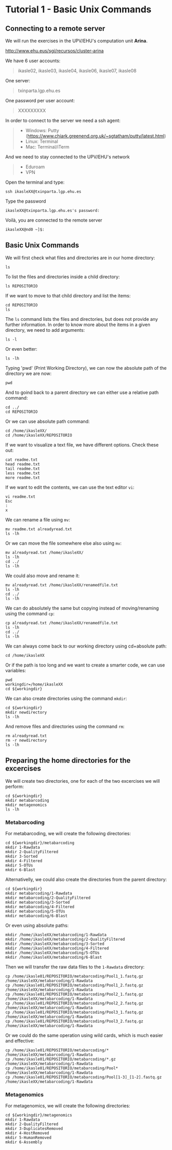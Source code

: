# Tutorial 1 - Basic Unix Commands
## Connecting to a remote server
We will run the exercises in the UPV/EHU's computation unit **Arina**.

http://www.ehu.eus/sgi/recursos/cluster-arina

We have 6 user accounts:

>ikasle02, ikasle03, ikasle04, ikasle06, ikasle07, ikasle08

One server:

>txinparta.lgp.ehu.es

One password per user account:

> XXXXXXXXX

In order to connect to the server we need a ssh agent:

> - Windows: Putty (https://www.chiark.greenend.org.uk/~sgtatham/putty/latest.html)
> - Linux: Terminal
> - Mac: Terminal/iTerm

And we need to stay connected to the UPV/EHU's network

> - Eduroam
> - VPN

Open the terminal and type:

```
ssh ikasleXX@txinparta.lgp.ehu.es
```

Type the password
```
ikasleXX@txinparta.lgp.ehu.es's password:
```
Voilà, you are connected to the remote server
```
ikasleXX@nd0 ~]$:
```
## Basic Unix Commands
We will first check what files and directories are in our home directory:
```
ls
```
To list the files and directories inside a child directory:
```
ls REPOSITORIO
```
If we want to move to that child directory and list the items:
```
cd REPOSITORIO
ls
```
The `ls` command lists the files and directories, but does not provide any further information. In order to know more about the items in a given directory, we need to add arguments:
```
ls -l
```
Or even better:
```
ls -lh
```
Typing 'pwd' (Print Working Directory), we can now the absolute path of the directory we are now:
```
pwd
```
And to goind back to a parent directory we can either use a relative path command:
```
cd ../
cd REPOSITORIO
```
Or we can use absolute path command:
```
cd /home/ikasleXX/
cd /home/ikasleXX/REPOSITORIO
```
If we want to visualize a text file, we have different options. Check these out:
```
cat readme.txt
head readme.txt
tail readme.txt
less readme.txt
more readme.txt
```
If we want to edit the contents, we can use the text editor `vi`:
```
vi readme.txt
Esc
:
x
```
We can rename a file using `mv`:
```
mv readme.txt alreadyread.txt
ls -lh
```
Or we can move the file somewhere else also using `mv`:
```
mv alreadyread.txt /home/ikasleXX/
ls -lh
cd ../
ls -lh
```
We could also move and rename it:
```
mv alreadyread.txt /home/ikasleXX/renamedfile.txt
ls -lh
cd ../
ls -lh
```
We can do absolutely the same but copying instead of moving/renaming using the command `cp`:
```
cp alreadyread.txt /home/ikasleXX/renamedfile.txt
ls -lh
cd ../
ls -lh
```
We can always come back to our working directory using cd+absolute path:
```
cd /home/ikasleXX
```
Or if the path is too long and we want to create a smarter code, we can use variables:
```
pwd
workingdir=/home/ikasleXX
cd ${workingdir}
```
We can also create directories using the command `mkdir`:
```
cd ${workingdir}
mkdir newdirectory
ls -lh
```
And remove files and directories using the command `rm`:
```
rm alreadyread.txt
rm -r newdirectory
ls -lh
```

## Preparing the home directories for the excercises
We will create two directories, one for each of the two excercises we will perform:
```
cd ${workingdir}
mkdir metabarcoding
mkdir metagenomics
ls -lh
```
### Metabarcoding
For metabarcoding, we will create the following directories:
```
cd ${workingdir}/metabarcoding
mkdir 1-Rawdata
mkdir 2-QualityFiltered
mkdir 3-Sorted
mkdir 4-Filtered
mkdir 5-OTUs
mkdir 6-Blast
```
Alternativelly, we could also create the directories from the parent directory:
```
cd ${workingdir}
mkdir metabarcoding/1-Rawdata
mkdir metabarcoding/2-QualityFiltered
mkdir metabarcoding/3-Sorted
mkdir metabarcoding/4-Filtered
mkdir metabarcoding/5-OTUs
mkdir metabarcoding/6-Blast
```
Or even using absolute paths:
```
mkdir /home/ikasleXX/metabarcoding/1-Rawdata
mkdir /home/ikasleXX/metabarcoding/2-QualityFiltered
mkdir /home/ikasleXX/metabarcoding/3-Sorted
mkdir /home/ikasleXX/metabarcoding/4-Filtered
mkdir /home/ikasleXX/metabarcoding/5-OTUs
mkdir /home/ikasleXX/metabarcoding/6-Blast
```
Then we will transfer the raw data files to the `1-Rawdata` directory:
```
cp /home/ikasle01/REPOSITORIO/metabarcoding/Pool1_1.fastq.gz /home/ikasleXX/metabarcoding/1-Rawdata
cp /home/ikasle01/REPOSITORIO/metabarcoding/Pool1_2.fastq.gz /home/ikasleXX/metabarcoding/1-Rawdata
cp /home/ikasle01/REPOSITORIO/metabarcoding/Pool2_1.fastq.gz /home/ikasleXX/metabarcoding/1-Rawdata
cp /home/ikasle01/REPOSITORIO/metabarcoding/Pool2_2.fastq.gz /home/ikasleXX/metabarcoding/1-Rawdata
cp /home/ikasle01/REPOSITORIO/metabarcoding/Pool3_1.fastq.gz /home/ikasleXX/metabarcoding/1-Rawdata
cp /home/ikasle01/REPOSITORIO/metabarcoding/Pool3_2.fastq.gz /home/ikasleXX/metabarcoding/1-Rawdata
```
Or we could do the same operation using wild cards, which is much easier and effective:
```
cp /home/ikasle01/REPOSITORIO/metabarcoding/* /home/ikasleXX/metabarcoding/1-Rawdata
cp /home/ikasle01/REPOSITORIO/metabarcoding/*.gz /home/ikasleXX/metabarcoding/1-Rawdata
cp /home/ikasle01/REPOSITORIO/metabarcoding/Pool* /home/ikasleXX/metabarcoding/1-Rawdata
cp /home/ikasle01/REPOSITORIO/metabarcoding/Pool[1-3]_[1-2].fastq.gz /home/ikasleXX/metabarcoding/1-Rawdata
```

### Metagenomics
For metagenomics, we will create the following directories:
```
cd ${workingdir}/metagenomics
mkdir 1-Rawdata
mkdir 2-QualityFiltered
mkdir 3-DuplicatesRemoved
mkdir 4-HostRemoved
mkdir 5-HumanRemoved
mkdir 6-Assembly
```
